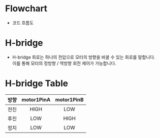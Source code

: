# Flowchart
- 코드 흐름도

# H-bridge
- H-bridge 회로는 하나의 전압으로 모터의 방향을 바꿀 수 있는 회로를 말합니다.<br>이를 통해 모터의 정방향 / 역방향 회전 제어가 가능합니다.

# H-bridge Table
| 방향 | motor1PinA | motor1PinB |
|:-:|:-:|:-:|
| 전진 | HIGH | LOW |
| 후진 | LOW | HIGH |
| 정지 | LOW | LOW |
